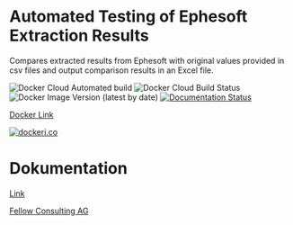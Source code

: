 # Automated Testing of Ephesoft Extraction Results

Compares extracted results from Ephesoft with original values provided in csv files and output comparison results in an Excel file.


![Docker Cloud Automated build](https://img.shields.io/docker/cloud/automated/fellowconsulting/ephesoft-automation)
![Docker Cloud Build Status](https://img.shields.io/docker/cloud/build/fellowconsulting/ephesoft-automation)
![Docker Image Version (latest by date)](https://img.shields.io/docker/v/fellowconsulting/ephesoft-automation)
[![Documentation Status](https://readthedocs.org/projects/ephesoft-automation/badge/?version=latest)](https://ephesoft-automation.readthedocs.io/en/latest/?badge=latest)

[Docker Link](https://hub.docker.com/r/fellowconsulting/ephesoft-automation)


[![dockeri.co](https://dockeri.co/image/fellowconsulting/ephesoft-automation)](https://hub.docker.com/r/fellowconsulting/ephesoft-automation)

# Dokumentation
[Link](https://ephesoft-automation.rtfd.io)


[Fellow Consulting AG](https://www.fellow-consulting.com/)
